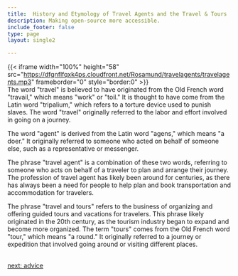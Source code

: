 ```yaml
---
title:  History and Etymology of Travel Agents and the Travel & Tours  Industry
description: Making open-source more accessible.
include_footer: false
type: page
layout: single2

---
```


{{< iframe width="100%" height="58" src="https://dfgnflfqxk4ps.cloudfront.net/Rosamund/travelagents/travelagents.mp3" frameborder="0" style="border:0" >}}<br>
The word "travel" is believed to have originated from the Old French word "travail," which means "work" or "toil." It is thought to have come from the Latin word "tripalium," which refers to a torture device used to punish slaves. The word "travel" originally referred to the labor and effort involved in going on a journey.

The word "agent" is derived from the Latin word "agens," which means "a doer." It originally referred to someone who acted on behalf of someone else, such as a representative or messenger.

The phrase "travel agent" is a combination of these two words, referring to someone who acts on behalf of a traveler to plan and arrange their journey. The profession of travel agent has likely been around for centuries, as there has always been a need for people to help plan and book transportation and accommodation for travelers.

The phrase "travel and tours" refers to the business of organizing and offering guided tours and vacations for travelers. This phrase likely originated in the 20th century, as the tourism industry began to expand and become more organized. The term "tours" comes from the Old French word "tour," which means "a round." It originally referred to a journey or expedition that involved going around or visiting different places.

<br>
<a href="https://workdojos.com/travelagents/advice">next: advice</a>
<br>
</p>